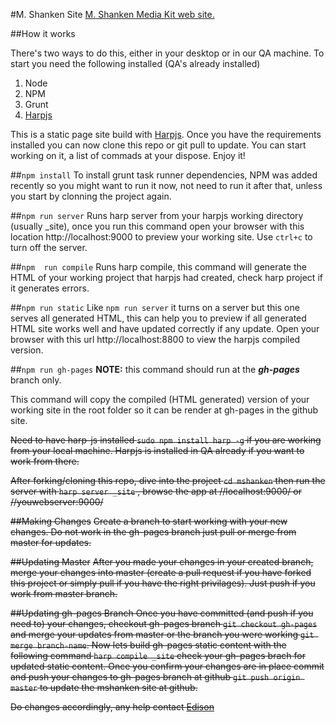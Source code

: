 #M. Shanken Site
[M. Shanken Media Kit web site.](http://www.mshanken.com)

##How it works

There's two ways to do this, either in your desktop or in our QA machine. To start you need the following installed (QA's already installed)

1. Node
2. NPM
3. Grunt
4. [Harpjs](http://harpjs.com/)

This is a static page site build with [Harpjs](http://harpjs.com/). Once you have the requirements installed you can now clone this repo or git pull to update. You can start working on it, a list of commads at your dispose. Enjoy it!

##```npm install```
To install grunt task runner dependencies, NPM was added recently so you might want to run it now, not need to run it after that, unless you start by clonning the project again.

##```npm run server```
Runs harp server from your harpjs working directory (usually _site), once you run this command open your browser with this location http://localhost:9000 to preview your working site. Use ```ctrl+c``` to turn off the server.

##```npm  run compile```
Runs harp compile, this command will generate the HTML of your working project that harpjs had created, check harp project if it generates errors.

##```npm run static```
Like ```npm run server``` it turns on a server but this one serves all generated HTML, this can help you to preview if all generated HTML site works well and have updated correctly if any update. Open your browser with this url http://localhost:8800 to view the harpjs compiled version.

##```npm run gh-pages```
**NOTE:** this command should run at the **_gh-pages_** branch only.

This command will copy the compiled (HTML generated) version of your working site in the root folder so it can be render at gh-pages in the github site.



~~Need to have harp-js installed ```sudo npm install harp -g``` if you are working from your local machine. Harpjs is installed in QA already if you want to work from there.~~

~~After forking/cloning this repo, dive into the project ```cd mshanken``` then run the server with ```harp server _site``` , browse the app at //localhost:9000/ or //youwebserver:9000/~~

~~##Making Changes~~
~~Create a branch to start working with your new changes. Do not work in the gh-pages branch just pull or merge from master for updates.~~

~~##Updating Master~~
~~After you made your changes in your created branch, merge your changes into master (create a pull request if you have forked this project or simply pull if you have the right privilages). Just push if you work from master branch.~~

~~##Updating gh-pages Branch
Once you have committed (and push if you need to) your changes, checkout gh-pages branch ```git checkout gh-pages``` and merge your updates from master or the branch you were working ```git merge branch-name```. Now lets build gh-pages static content with the following command ```harp compile _site``` check your gh-pages brach for updated static content. Once you confirm your changes are in place commit and push your changes to gh-pages branch at github ```git push origin master``` to update the mshanken site at github.~~


~~Do changes accordingly, any help contact [Edison](mailto:eleon@mshanken.com)~~
